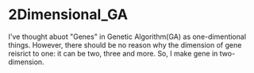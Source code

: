 # 2Dimensional_GA

I've thought abuot "Genes" in Genetic Algorithm(GA) as one-dimentional things.
However, there should be no reason why the dimension of gene reisrict to one: it can be two, three and more.
So, I make gene in two-dimension.
